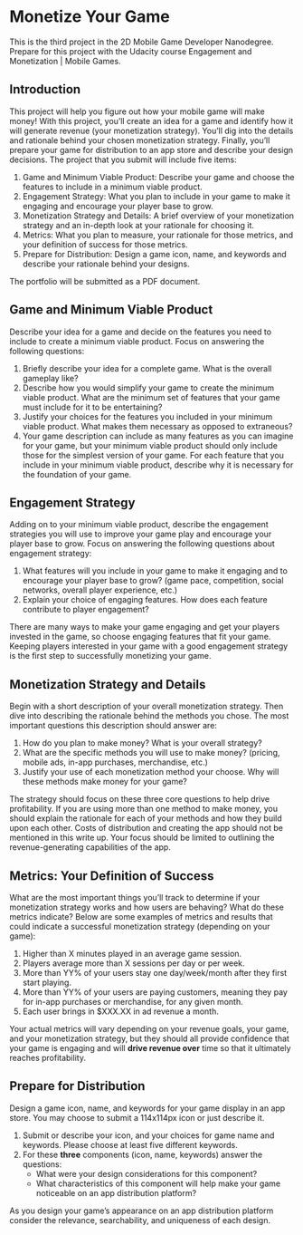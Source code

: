 # Monetize Your Game

This is the third project in the 2D Mobile Game Developer Nanodegree.  Prepare for this project with the Udacity course Engagement and Monetization | Mobile Games.

## Introduction

This project will help you figure out how your mobile game will make money! With this project, you’ll create an idea for a game and identify how it will generate revenue (your monetization strategy). You’ll dig into the details and rationale behind your chosen monetization strategy. Finally, you’ll prepare your game for distribution to an app store and describe your design decisions. The project  that you submit will include five items:

1. Game and Minimum Viable Product: Describe your game and choose the features to include in a minimum viable product. 
2. Engagement Strategy: What you plan to include in your game to make it engaging and encourage your player base to grow.
3. Monetization Strategy and Details: A brief overview of your monetization strategy and an in-depth look at your rationale for  choosing it. 
4. Metrics: What you plan to measure, your rationale for those metrics, and your definition of success for those metrics. 
5. Prepare for Distribution: Design a game icon, name, and keywords and describe your rationale behind your designs.

The portfolio will be submitted as a PDF document.

## Game and Minimum Viable Product

Describe your idea for a game and decide on the features you need to include to create a minimum viable product. 
Focus on answering the following questions:

1. Briefly describe your idea for a complete game. What is the overall gameplay like?
2. Describe how you would simplify your game to create the minimum viable product. What are the minimum set of features that your game must include for it to be entertaining?
3. Justify your choices for the features you included in your minimum viable product. What makes them necessary as opposed to extraneous?
4. Your game description can include as many features as you can imagine for your game, but your minimum viable product should only include those for the simplest version of your game. For each feature that you include in your minimum viable product, describe why it is necessary for the foundation of your game.

## Engagement Strategy

Adding on to your minimum viable product, describe the engagement strategies you will use to improve your game play and encourage your player base to grow.
Focus on answering the following questions about engagement strategy:

1. What features will you include in your game to make it engaging and to encourage your player base to grow? (game pace, competition, social networks, overall player experience, etc.)
2. Explain your choice of engaging features. How does each feature contribute to player engagement?

There are many ways to make your game engaging and get your players invested in the game, so choose engaging features that fit your game. Keeping players interested in your game with a good engagement strategy is the first step to successfully monetizing your game.

## Monetization Strategy and Details

Begin with a short description of your overall monetization strategy. Then dive into describing the rationale behind the methods you chose.
The most important questions this description should answer are:

1. How do you plan to make money? What is your overall strategy?
2. What are the specific methods you will use to make money? (pricing, mobile ads, in-app purchases, merchandise, etc.)
3. Justify your use of each monetization method your choose. Why will these methods make money for your game?

The strategy should focus on these three core questions to help drive profitability. If you are using more than one method to make money, you should explain the rationale for each of your methods  and how they build upon each other.
Costs of distribution and creating the app should not be mentioned in this write up. Your focus should be limited to outlining the revenue-generating capabilities of the app.

## Metrics: Your Definition of Success

What are the most important things you’ll track to determine if your monetization strategy works and how users are behaving? What do these metrics indicate? 
Below are some examples of metrics and results that could indicate a successful monetization strategy (depending on your game):

1. Higher than X minutes played in an average game session.
2. Players average more than X sessions per day or per week.
3. More than YY% of your users stay one day/week/month after they first start playing.
4. More than YY% of your users are paying customers, meaning they pay for in-app purchases or merchandise, for any given month.
5. Each user brings in $XXX.XX in ad revenue a month.

Your actual metrics will vary depending on your revenue goals, your game, and your monetization strategy, but they should all provide confidence that your game is engaging and will **drive revenue over** time so that it ultimately reaches profitability.

## Prepare for Distribution

Design a game icon, name, and keywords for your game display in an app store. You may choose to submit a 114x114px icon or just describe it.

1. Submit or describe your icon, and your choices for game name and keywords. Please choose at least five different keywords.
2. For these **three** components (icon, name, keywords) answer the questions:
    * What were your design considerations for this component?
    * What characteristics of this component will help make your game noticeable on an app distribution platform?

As you design your game’s appearance on an app distribution platform consider the relevance, searchability, and uniqueness of each design.